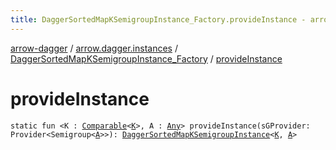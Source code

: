 ```yaml
---
title: DaggerSortedMapKSemigroupInstance_Factory.provideInstance - arrow-dagger
---
```


[arrow-dagger](../../index.html) / [arrow.dagger.instances](../index.html) / [DaggerSortedMapKSemigroupInstance_Factory](index.html) / [provideInstance](./provide-instance.html)

# provideInstance

`static fun <K : `[`Comparable`](https://kotlinlang.org/api/latest/jvm/stdlib/kotlin/-comparable/index.html)`<`[`K`](provide-instance.html#K)`>, A : `[`Any`](https://kotlinlang.org/api/latest/jvm/stdlib/kotlin/-any/index.html)`> provideInstance(sGProvider: Provider<Semigroup<`[`A`](provide-instance.html#A)`>>): `[`DaggerSortedMapKSemigroupInstance`](../-dagger-sorted-map-k-semigroup-instance/index.html)`<`[`K`](provide-instance.html#K)`, `[`A`](provide-instance.html#A)`>`